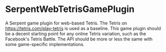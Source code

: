 # SerpentWebTetrisGamePlugin
A Serpent game plugin for web-based Tetris. The Tetris on https://tetris.com/play-tetris is used as a baseline. This game plugin should be a decent starting point for any online Tetris variation, such as the Facebook's Tetris Battle. The API should be more or less the same with some game-specific implementations.
